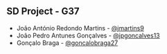 ## SD Project - G37
- João António Redondo Martins - [@jmartins9](https://github.com/jmartins9)
- João Pedro Antunes Gonçalves - [@jpgoncalves13](https://github.com/jpgoncalves13)
- Gonçalo Braga - [@goncalobraga27](https://github.com/goncalobraga27)

